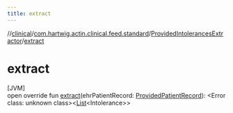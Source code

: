 ```yaml
---
title: extract
---
```

//[clinical](../../../index.html)/[com.hartwig.actin.clinical.feed.standard](../index.html)/[ProvidedIntolerancesExtractor](index.html)/[extract](extract.html)



# extract



[JVM]\
open override fun [extract](extract.html)(ehrPatientRecord: [ProvidedPatientRecord](../-provided-patient-record/index.html)): &lt;Error class: unknown class&gt;&lt;[List](https://kotlinlang.org/api/latest/jvm/stdlib/kotlin.collections/-list/index.html)&lt;Intolerance&gt;&gt;




